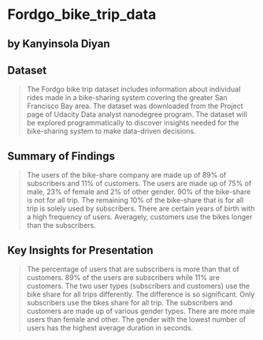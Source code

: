 # Fordgo_bike_trip_data

## by Kanyinsola Diyan


## Dataset

> The Fordgo bike trip dataset includes information about individual rides made in a bike-sharing system covering the greater San Francisco Bay area.
> The dataset was downloaded from the Project page of Udacity Data analyst nanodegree program.
> The dataset will be explored programmatically to discover insights needed for the bike-sharing system to make data-driven decisions.

## Summary of Findings

> The users of the bike-share company are made up of 89% of subscribers and 11% of customers.
> The users are made up of 75% of male, 23% of female and 2% of other gender.
> 90% of the bike-share is not for all trip.
> The remaining 10% of the bike-share that is for all trip is solely used by subscribers.
> There are certain years of birth with a high frequency of users.
> Averagely, customers use the bikes longer than the subscribers.


## Key Insights for Presentation

> The percentage of users that are subscribers is more than that of customers. 89% of the users are subscribers while 11% are customers.
> The two user types (subscribers and customers) use the bike share for all trips differently. The difference is so significant. Only subscribers use the bkes share for all trip.
> The subscribers and customers are made up of various gender types. There are more male users than female and other.
> The gender with the lowest number of users has the highest average duration in seconds.